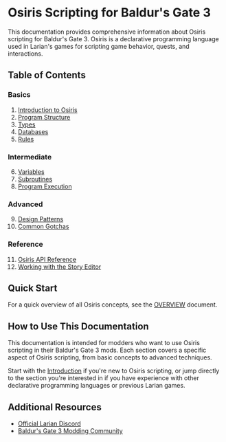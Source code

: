 # Osiris Scripting for Baldur's Gate 3

This documentation provides comprehensive information about Osiris scripting for Baldur's Gate 3. Osiris is a declarative programming language used in Larian's games for scripting game behavior, quests, and interactions.

## Table of Contents

### Basics
1. [Introduction to Osiris](1_Basics/Introduction.md)
2. [Program Structure](1_Basics/Program_Structure.md)
3. [Types](1_Basics/Types.md)
4. [Databases](1_Basics/Databases.md)
5. [Rules](1_Basics/Rules.md)

### Intermediate
6. [Variables](2_Intermediate/Variables.md)
7. [Subroutines](2_Intermediate/Subroutines.md)
8. [Program Execution](2_Intermediate/Program_Execution.md)

### Advanced
9. [Design Patterns](3_Advanced/Design_Patterns.md)
10. [Common Gotchas](3_Advanced/Gotchas.md)

### Reference
11. [Osiris API Reference](4_Reference/API_Reference.md)
12. [Working with the Story Editor](4_Reference/Story_Editor.md)

## Quick Start

For a quick overview of all Osiris concepts, see the [OVERVIEW](OVERVIEW.md) document.

## How to Use This Documentation

This documentation is intended for modders who want to use Osiris scripting in their Baldur's Gate 3 mods. Each section covers a specific aspect of Osiris scripting, from basic concepts to advanced techniques.

Start with the [Introduction](1_Basics/Introduction.md) if you're new to Osiris scripting, or jump directly to the section you're interested in if you have experience with other declarative programming languages or previous Larian games.

## Additional Resources

- [Official Larian Discord](https://discord.gg/larianstudios)
- [Baldur's Gate 3 Modding Community](https://www.nexusmods.com/baldursgate3)
